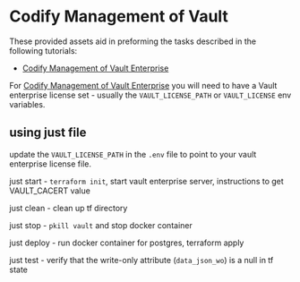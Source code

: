 # Codify Management of Vault

These provided assets aid in preforming the tasks described in the following tutorials:

- [Codify Management of Vault Enterprise](https://learn.hashicorp.com/tutorials/vault/codify-mgmt-enterprise)

For [Codify Management of Vault Enterprise](https://learn.hashicorp.com/tutorials/vault/codify-mgmt-enterprise) you will need to have a Vault enterprise license set - usually the `VAULT_LICENSE_PATH` or `VAULT_LICENSE` env variables.

## using just file

update the `VAULT_LICENSE_PATH` in the `.env` file to point to your vault enterprise license file.

just start - `terraform init`, start vault enterprise server, instructions to get VAULT_CACERT value

just clean - clean up tf directory

just stop - `pkill vault` and stop docker container

just deploy - run docker container for postgres, terraform apply

just test - verify that the write-only attribute (`data_json_wo`) is a null in tf state
